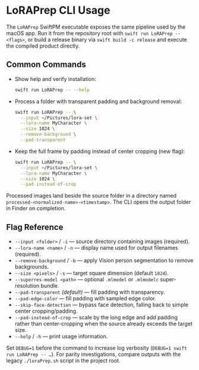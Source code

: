 # LoRAPrep CLI Usage

The `LoRAPrep` SwiftPM executable exposes the same pipeline used by the macOS app. Run it from the repository root with `swift run LoRAPrep -- <flags>`, or build a release binary via `swift build -c release` and execute the compiled product directly.

## Common Commands

- Show help and verify installation:
  ```bash
  swift run LoRAPrep -- --help
  ```
- Process a folder with transparent padding and background removal:
  ```bash
  swift run LoRAPrep -- \
    --input ~/Pictures/lora-set \
    --lora-name MyCharacter \
    --size 1024 \
    --remove-background \
    --pad-transparent
  ```
- Keep the full frame by padding instead of center cropping (new flag):
  ```bash
  swift run LoRAPrep -- \
    --input ~/Pictures/lora-set \
    --lora-name MyCharacter \
    --size 1024 \
    --pad-instead-of-crop
  ```

Processed images land beside the source folder in a directory named `processed-<normalized-name>-<timestamp>`. The CLI opens the output folder in Finder on completion.

## Flag Reference

- `--input <folder>` / `-i` — source directory containing images (required).
- `--lora-name <name>` / `-n` — display name used for output filenames (required).
- `--remove-background` / `-b` — apply Vision person segmentation to remove backgrounds.
- `--size <pixels>` / `-s` — target square dimension (default `1024`).
- `--superres-model <path>` — optional `.mlmodel` or `.mlmodelc` super-resolution bundle.
- `--pad-transparent` *(default)* — fill padding with transparency.
- `--pad-edge-color` — fill padding with sampled edge color.
- `--skip-face-detection` — bypass face detection, falling back to simple center cropping/padding.
- `--pad-instead-of-crop` — scale by the long edge and add padding rather than center-cropping when the source already exceeds the target size.
- `--help` / `-h` — print usage information.

Set `DEBUG=1` before the command to increase log verbosity (`DEBUG=1 swift run LoRAPrep -- …`). For parity investigations, compare outputs with the legacy `./loraPrep.sh` script in the project root.
